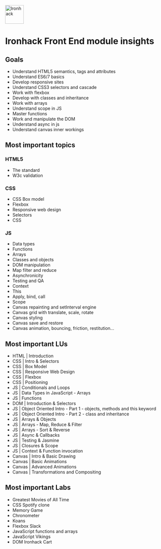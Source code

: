 <img src="https://raw.githubusercontent.com/webmad1019-1/w1d3-advanced-selectors-positioning-full-layout/master/img/ironhack.svg?sanitize=true" alt="Ironhack" width="60"/>

# Ironhack Front End module insights

## Goals

* Understand HTML5 semantics, tags and attributes
* Understand ES6/7 basics
* Develop responsive sites
* Understand CSS3 selectors and cascade
* Work with flexbox
* Develop with classes and inheritance
* Work with arrays
* Understand scope in JS
* Master functions
* Work and manipulate the DOM
* Understand async in js
* Understand canvas inner workings

## Most important topics

### HTML5

* The standard
* W3c validation
  
### CSS

* CSS Box model
* Flexbox
* Responsive web design
* Selectors
* CSS 
  
### JS

* Data types
* Functions
* Arrays
* Classes and objects
* DOM manipulation
* Map filter and reduce
* Asynchronicity
* Testing and QA
* Context
* This
* Apply, bind, call
* Scope
* Canvas repainting and setInterval engine
* Canvas grid with translate, scale, rotate
* Canvas styling
* Canvas save and restore
* Canvas animation, bouncing, friction, restitution...

## Most important LUs

* HTML | Introduction
* CSS | Intro & Selectors
* CSS | Box Model
* CSS | Responsive Web Design
* CSS | Flexbox
* CSS | Positioning
* JS | Conditionals and Loops
* JS | Data Types in JavaScript - Arrays
* JS | Functions
* DOM | Introduction & Selectors
* JS | Object Oriented Intro - Part 1 - objects, methods and this keyword
* JS | Object Oriented Intro - Part 2 - class and inheritance
* JS | Arrays & Objects
* JS | Arrays - Map, Reduce & Filter
* JS | Arrays - Sort & Reverse
* JS | Async & Callbacks
* JS | Testing & Jasmine
* JS | Closures & Scope
* JS | Context & Function invocation
* Canvas | Intro & Basic Drawing
* Canvas | Basic Animations
* Canvas | Advanced Animations
* Canvas | Transformations and Compositing

## Most important Labs

* Greatest Movies of All Time
* CSS Spotify clone
* Memory Game
* Chronometer
* Koans
* Flexbox Slack
* JavaScript functions and arrays
* JavaScript Vikings
* DOM Ironhack Cart
